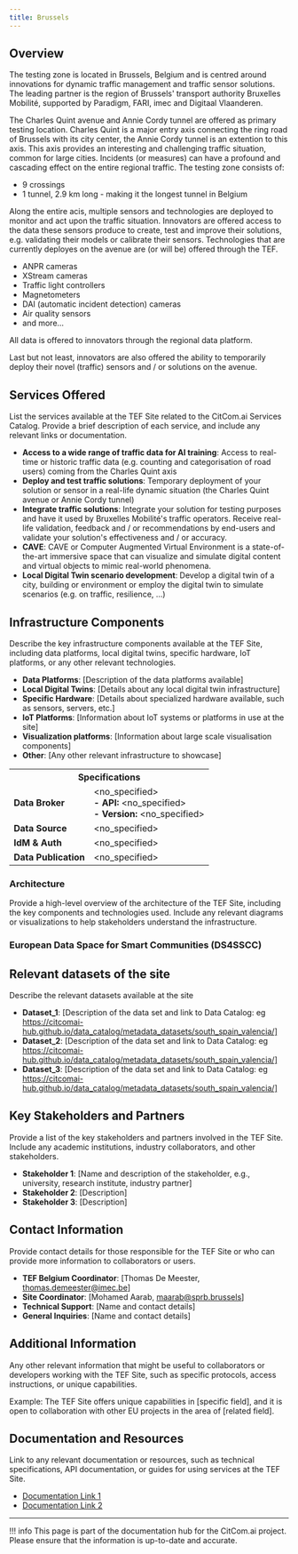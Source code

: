 ```yaml
---
title: Brussels
---
```


## Overview

The testing zone is located in Brussels, Belgium and is centred around innovations for dynamic traffic management and traffic sensor solutions. The leading partner is the region of Brussels' transport authority Bruxelles Mobilité, supported by Paradigm, FARI, imec and Digitaal Vlaanderen. 

The Charles Quint avenue and Annie Cordy tunnel are offered as primary testing location. Charles Quint is a major entry axis connecting the ring road of Brussels with its city center, the Annie Cordy tunnel is an extention to this axis. This axis provides an interesting and challenging traffic situation, common for large cities. Incidents (or measures) can have a profound and cascading effect on the entire regional traffic. The testing zone consists of:
- 9 crossings
- 1 tunnel, 2.9 km long - making it the longest tunnel in Belgium

Along the entire acis, multiple sensors and technologies are deployed to monitor and act upon the traffic situation. Innovators are offered access to the data these sensors produce to create, test and improve their solutions, e.g. validating their models or calibrate their sensors. Technologies that are currently deployes on the avenue are (or will be) offered through the TEF.
- ANPR cameras 
- XStream cameras
- Traffic light controllers
- Magnetometers
- DAI (automatic incident detection) cameras
- Air quality sensors
- and more...

All data is offered to innovators through the regional data platform.

Last but not least, innovators are also offered the ability to temporarily deploy their novel (traffic) sensors and / or solutions on the avenue.

## Services Offered

List the services available at the TEF Site related to the CitCom.ai Services Catalog. Provide a brief description of each service, and include any relevant links or documentation.

- **Access to a wide range of traffic data for AI training**: Access to real-time or historic traffic data (e.g. counting and categorisation of road users) coming from the Charles Quint axis
- **Deploy and test traffic solutions**: Temporary deployment of your solution or sensor in a real-life dynamic situation (the Charles Quint avenue or Annie Cordy tunnel)
- **Integrate traffic solutions**: Integrate your solution for testing purposes and have it used by Bruxelles Mobilité's traffic operators. Receive real-life validation, feedback and / or recommendations by end-users and validate your solution's effectiveness and / or accuracy.
- **CAVE**: CAVE or Computer Augmented Virtual Environment is a state-of-the-art immersive space that can visualize and simulate digital content and virtual objects to mimic real-world phenomena.
- **Local Digital Twin scenario development**: Develop a digital twin of a city, building or environment or employ the digital twin to simulate scenarios (e.g. on traffic, resilience, ...)

## Infrastructure Components

Describe the key infrastructure components available at the TEF Site, including data platforms, local digital twins, specific hardware, IoT platforms, or any other relevant technologies.

- **Data Platforms**: [Description of the data platforms available]
- **Local Digital Twins**: [Details about any local digital twin infrastructure]
- **Specific Hardware**: [Details about specialized hardware available, such as sensors, servers, etc.]
- **IoT Platforms**: [Information about IoT systems or platforms in use at the site]
- **Visualization platforms**: [Information about large scale visualisation components]
- **Other**: [Any other relevant infrastructure to showcase]

<table>
  <tr>
    <th colspan="2" style="text-align: center;">Specifications</th>
  </tr>
  <tr>
    <td><strong>Data Broker<strong></td>
    <td>
      &lt;no_specified><br>
      <strong>- API:</strong> &lt;no_specified><br>
      <strong>- Version:</strong> &lt;no_specified>
    </td>
  </tr>
  <tr>
    <td><strong>Data Source<strong></td>
    <td>&lt;no_specified></td>
  </tr>
  <tr>
    <td><strong>IdM &amp; Auth<strong></td>
    <td>&lt;no_specified></td>
  </tr>
  <tr>
    <td><strong>Data Publication<strong></td>
    <td>&lt;no_specified></td>
  </tr>
</table>

### Architecture

Provide a high-level overview of the architecture of the TEF Site, including the key components and technologies used. Include any relevant diagrams or visualizations to help stakeholders understand the infrastructure.

### European Data Space for Smart Communities (DS4SSCC)
<!-- 
{{ config.extra.labels.ds4ssc_compliant.yes_comp.data_sources }} {{ config.extra.labels.ds4ssc_compliant.yes_comp.data_broker }} {{ config.extra.labels.ds4ssc_compliant.yes_comp.data_api }} {{ config.extra.labels.ds4ssc_compliant.no_comp.data_idm_auth }} {{ config.extra.labels.ds4ssc_compliant.no_comp.data_publication }}

![aarhus_city_lab_arch-ds4sscc](./img/aarhus_city_lab_ds4sscc-arch.svg) -->

## Relevant datasets of the site

Describe the relevant datasets available at the site

- **Dataset_1**: [Description of the data set and link to Data Catalog: eg https://citcomai-hub.github.io/data_catalog/metadata_datasets/south_spain_valencia/]
- **Dataset_2**: [Description of the data set and link to Data Catalog: eg https://citcomai-hub.github.io/data_catalog/metadata_datasets/south_spain_valencia/]
- **Dataset_3**: [Description of the data set and link to Data Catalog: eg https://citcomai-hub.github.io/data_catalog/metadata_datasets/south_spain_valencia/]

## Key Stakeholders and Partners

Provide a list of the key stakeholders and partners involved in the TEF Site. Include any academic institutions, industry collaborators, and other stakeholders.

- **Stakeholder 1**: [Name and description of the stakeholder, e.g., university, research institute, industry partner]
- **Stakeholder 2**: [Description]
- **Stakeholder 3**: [Description]

## Contact Information

Provide contact details for those responsible for the TEF Site or who can provide more information to collaborators or users.

- **TEF Belgium Coordinator**: [Thomas De Meester, thomas.demeester@imec.be]
- **Site Coordinator**: [Mohamed Aarab, maarab@sprb.brussels]
- **Technical Support**: [Name and contact details]
- **General Inquiries**: [Name and contact details]

## Additional Information

Any other relevant information that might be useful to collaborators or developers working with the TEF Site, such as specific protocols, access instructions, or unique capabilities.

Example:
The TEF Site offers unique capabilities in [specific field], and it is open to collaboration with other EU projects in the area of [related field].

## Documentation and Resources

Link to any relevant documentation or resources, such as technical specifications, API documentation, or guides for using services at the TEF Site.

- [Documentation Link 1](#)
- [Documentation Link 2](#)

---

!!! info
    This page is part of the documentation hub for the CitCom.ai project. Please ensure that the information is up-to-date and accurate.
